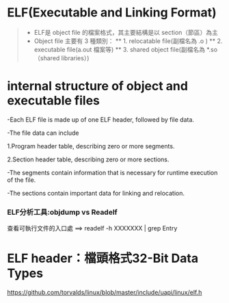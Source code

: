 # ELF(Executable and Linking Format)

>* ELF是 object file 的檔案格式，其主要結構是以 section（節區）為主
>* Object file 主要有 3 種類別：
** 1. relocatable file(副檔名為 .o )
** 2. executable file(a.out 檔案等)
** 3. shared object file(副檔名為 *.so（shared libraries）)


# internal structure of object and executable files


-Each ELF file is made up of one ELF header, followed by file data. 

-The file data can include

1.Program header table, describing zero or more segments.

2.Section header table, describing zero or more sections.

-The segments contain information that is necessary for runtime execution of the file.

-The sections contain important data for linking and relocation.


### ELF分析工具:objdump vs Readelf


查看可執行文件的入口處 ==> readelf -h XXXXXXX | grep Entry


# ELF header：檔頭格式32-Bit Data Types

https://github.com/torvalds/linux/blob/master/include/uapi/linux/elf.h
